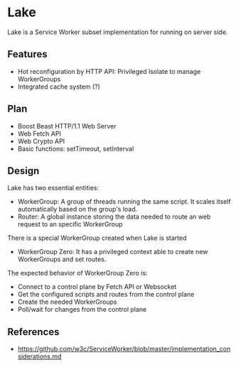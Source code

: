 # Lake
Lake is a Service Worker subset implementation for running on server side.

## Features
* Hot reconfiguration by HTTP API: Privileged Isolate to manage WorkerGroups
* Integrated cache system (?)

## Plan
* Boost Beast HTTP/1.1 Web Server
* Web Fetch API
* Web Crypto API
* Basic functions: setTimeout, setInterval

## Design
Lake has two essential entities:
* WorkerGroup: A group of threads running the same script. It scales itself automatically based on the group's load.
* Router: A global instance storing the data needed to route an web request to an specific WorkerGroup

There is a special WorkerGroup created when Lake is started
* WorkerGroup Zero: It has a privileged context able to create new WorkerGroups and set routes.

The expected behavior of WorkerGroup Zero is:

* Connect to a control plane by Fetch API or Websocket
* Get the configured scripts and routes from the control plane
* Create the needed WorkerGroups
* Poll/wait for changes from the control plane


## References
* https://github.com/w3c/ServiceWorker/blob/master/implementation_considerations.md
